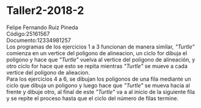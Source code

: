 # Taller2-2018-2
Felipe Fernando Ruiz Pineda   
Código:25161567  
Documento:12334981257  
Los programas de los ejercicios 1 a 3 funcionan de manera similar, _"Turtle"_ comienza en un vertice del poligono de alineacion, un ciclo for dibuja el poligono y hace que _"Turtle"_ vuelva al vertice del poligono de alineación, y otro ciclo for hace que esto se repita mientras _"Turtle"_ se mueve a cada vertice del polígono de alieacion.  
Para los ejercicios 4 a 6, se dibujan los poligonos de una fila mediante un ciclo que dibuja un poligono y luego hace que _"Turtle"_ se mueva hacia al frente y dibuje otro, al final de este _"Turtle"_ va a al inicio de la siguiente fila y se repite el proceso hasta que el ciclo del número de filas termine. 
